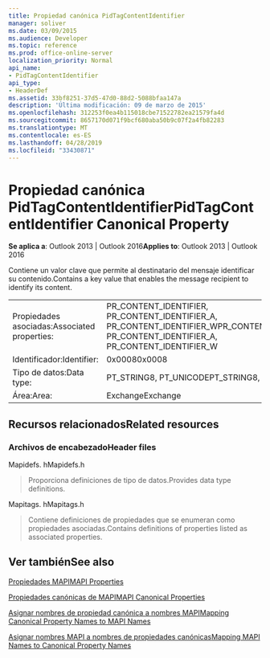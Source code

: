 ```yaml
---
title: Propiedad canónica PidTagContentIdentifier
manager: soliver
ms.date: 03/09/2015
ms.audience: Developer
ms.topic: reference
ms.prod: office-online-server
localization_priority: Normal
api_name:
- PidTagContentIdentifier
api_type:
- HeaderDef
ms.assetid: 33bf8251-37d5-47d0-88d2-5088bfaa147a
description: 'Última modificación: 09 de marzo de 2015'
ms.openlocfilehash: 312253f0ea4b115018cbe71522782ea21579fa4d
ms.sourcegitcommit: 8657170d071f9bcf680aba50b9c07f2a4fb82283
ms.translationtype: MT
ms.contentlocale: es-ES
ms.lasthandoff: 04/28/2019
ms.locfileid: "33430871"
---
```

# <a name="pidtagcontentidentifier-canonical-property"></a><span data-ttu-id="969d8-103">Propiedad canónica PidTagContentIdentifier</span><span class="sxs-lookup"><span data-stu-id="969d8-103">PidTagContentIdentifier Canonical Property</span></span>

  
  
<span data-ttu-id="969d8-104">**Se aplica a**: Outlook 2013 | Outlook 2016</span><span class="sxs-lookup"><span data-stu-id="969d8-104">**Applies to**: Outlook 2013 | Outlook 2016</span></span> 
  
<span data-ttu-id="969d8-105">Contiene un valor clave que permite al destinatario del mensaje identificar su contenido.</span><span class="sxs-lookup"><span data-stu-id="969d8-105">Contains a key value that enables the message recipient to identify its content.</span></span>
  
|||
|:-----|:-----|
|<span data-ttu-id="969d8-106">Propiedades asociadas:</span><span class="sxs-lookup"><span data-stu-id="969d8-106">Associated properties:</span></span>  <br/> |<span data-ttu-id="969d8-107">PR_CONTENT_IDENTIFIER, PR_CONTENT_IDENTIFIER_A, PR_CONTENT_IDENTIFIER_W</span><span class="sxs-lookup"><span data-stu-id="969d8-107">PR_CONTENT_IDENTIFIER, PR_CONTENT_IDENTIFIER_A, PR_CONTENT_IDENTIFIER_W</span></span>  <br/> |
|<span data-ttu-id="969d8-108">Identificador:</span><span class="sxs-lookup"><span data-stu-id="969d8-108">Identifier:</span></span>  <br/> |<span data-ttu-id="969d8-109">0x0008</span><span class="sxs-lookup"><span data-stu-id="969d8-109">0x0008</span></span>  <br/> |
|<span data-ttu-id="969d8-110">Tipo de datos:</span><span class="sxs-lookup"><span data-stu-id="969d8-110">Data type:</span></span>  <br/> |<span data-ttu-id="969d8-111">PT_STRING8, PT_UNICODE</span><span class="sxs-lookup"><span data-stu-id="969d8-111">PT_STRING8, PT_UNICODE</span></span>  <br/> |
|<span data-ttu-id="969d8-112">Área:</span><span class="sxs-lookup"><span data-stu-id="969d8-112">Area:</span></span>  <br/> |<span data-ttu-id="969d8-113">Exchange</span><span class="sxs-lookup"><span data-stu-id="969d8-113">Exchange</span></span>  <br/> |
   
## <a name="related-resources"></a><span data-ttu-id="969d8-114">Recursos relacionados</span><span class="sxs-lookup"><span data-stu-id="969d8-114">Related resources</span></span>

### <a name="header-files"></a><span data-ttu-id="969d8-115">Archivos de encabezado</span><span class="sxs-lookup"><span data-stu-id="969d8-115">Header files</span></span>

<span data-ttu-id="969d8-116">Mapidefs. h</span><span class="sxs-lookup"><span data-stu-id="969d8-116">Mapidefs.h</span></span>
  
> <span data-ttu-id="969d8-117">Proporciona definiciones de tipo de datos.</span><span class="sxs-lookup"><span data-stu-id="969d8-117">Provides data type definitions.</span></span>
    
<span data-ttu-id="969d8-118">Mapitags. h</span><span class="sxs-lookup"><span data-stu-id="969d8-118">Mapitags.h</span></span>
  
> <span data-ttu-id="969d8-119">Contiene definiciones de propiedades que se enumeran como propiedades asociadas.</span><span class="sxs-lookup"><span data-stu-id="969d8-119">Contains definitions of properties listed as associated properties.</span></span>
    
## <a name="see-also"></a><span data-ttu-id="969d8-120">Ver también</span><span class="sxs-lookup"><span data-stu-id="969d8-120">See also</span></span>



[<span data-ttu-id="969d8-121">Propiedades MAPI</span><span class="sxs-lookup"><span data-stu-id="969d8-121">MAPI Properties</span></span>](mapi-properties.md)
  
[<span data-ttu-id="969d8-122">Propiedades canónicas de MAPI</span><span class="sxs-lookup"><span data-stu-id="969d8-122">MAPI Canonical Properties</span></span>](mapi-canonical-properties.md)
  
[<span data-ttu-id="969d8-123">Asignar nombres de propiedad canónica a nombres MAPI</span><span class="sxs-lookup"><span data-stu-id="969d8-123">Mapping Canonical Property Names to MAPI Names</span></span>](mapping-canonical-property-names-to-mapi-names.md)
  
[<span data-ttu-id="969d8-124">Asignar nombres MAPI a nombres de propiedades canónicas</span><span class="sxs-lookup"><span data-stu-id="969d8-124">Mapping MAPI Names to Canonical Property Names</span></span>](mapping-mapi-names-to-canonical-property-names.md)


